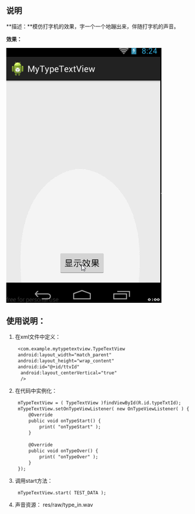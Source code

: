 ## 说明

**描述：**模仿打字机的效果，字一个一个地蹦出来，伴随打字机的声音。

**效果：**

![TypeTextView](myTypeTextView.gif)

## 使用说明：

1. 在xml文件中定义：

		<com.example.mytypetextview.TypeTextView
        android:layout_width="match_parent"
        android:layout_height="wrap_content"
        android:id="@+id/ttvId"
         android:layout_centerVertical="true"
         />

2. 在代码中实例化：
	
		mTypeTextView = ( TypeTextView )findViewById(R.id.typeTxtId);
		mTypeTextView.setOnTypeViewListener( new OnTypeViewListener( ) {
			@Override
			public void onTypeStart() {
				print( "onTypeStart" );
			}
			
			@Override
			public void onTypeOver() {
				print( "onTypeOver" );
			}
		});	

3. 调用start方法：
		
		mTypeTextView.start( TEST_DATA );
 
4. 声音资源： res/raw/type_in.wav
